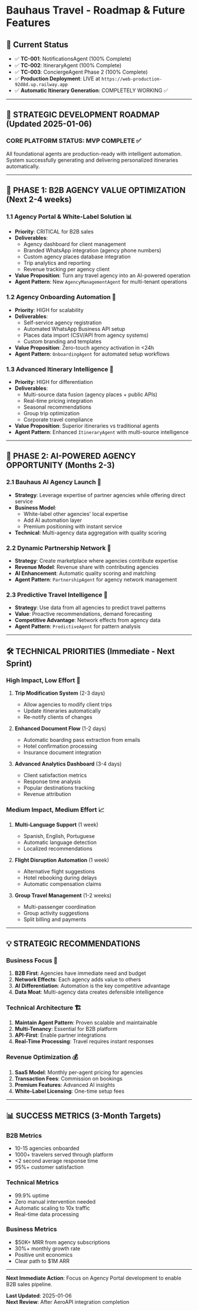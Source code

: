# Bauhaus Travel - Roadmap & Future Features

## 🎯 **Current Status** 
- ✅ **TC-001**: NotificationsAgent (100% Complete)
- ✅ **TC-002**: ItineraryAgent (100% Complete) 
- ✅ **TC-003**: ConciergeAgent Phase 2 (100% Complete)
- ✅ **Production Deployment**: LIVE at `https://web-production-92d8d.up.railway.app`
- ✅ **Automatic Itinerary Generation**: COMPLETELY WORKING ✅

---

## 🚀 **STRATEGIC DEVELOPMENT ROADMAP** (Updated 2025-01-06)

### **CORE PLATFORM STATUS: MVP COMPLETE** ✅
All foundational agents are production-ready with intelligent automation. System successfully generating and delivering personalized itineraries automatically.

---

## 🎯 **PHASE 1: B2B AGENCY VALUE OPTIMIZATION** (Next 2-4 weeks)

### **1.1 Agency Portal & White-Label Solution** 📊
- **Priority**: CRITICAL for B2B sales
- **Deliverables**:
  - Agency dashboard for client management
  - Branded WhatsApp integration (agency phone numbers)
  - Custom agency places database integration
  - Trip analytics and reporting
  - Revenue tracking per agency client
- **Value Proposition**: Turn any travel agency into an AI-powered operation
- **Agent Pattern**: New `AgencyManagementAgent` for multi-tenant operations

### **1.2 Agency Onboarding Automation** 🏢
- **Priority**: HIGH for scalability
- **Deliverables**:
  - Self-service agency registration
  - Automated WhatsApp Business API setup
  - Places data import (CSV/API from agency systems)
  - Custom branding and templates
- **Value Proposition**: Zero-touch agency activation in <24h
- **Agent Pattern**: `OnboardingAgent` for automated setup workflows

### **1.3 Advanced Itinerary Intelligence** 🧠
- **Priority**: HIGH for differentiation
- **Deliverables**:
  - Multi-source data fusion (agency places + public APIs)
  - Real-time pricing integration
  - Seasonal recommendations
  - Group trip optimization
  - Corporate travel compliance
- **Value Proposition**: Superior itineraries vs traditional agents
- **Agent Pattern**: Enhanced `ItineraryAgent` with multi-source intelligence

---

## 🚀 **PHASE 2: AI-POWERED AGENCY OPPORTUNITY** (Months 2-3)

### **2.1 Bauhaus AI Agency Launch** 🌟
- **Strategy**: Leverage expertise of partner agencies while offering direct service
- **Business Model**: 
  - White-label other agencies' local expertise
  - Add AI automation layer
  - Premium positioning with instant service
- **Technical**: Multi-agency data aggregation with quality scoring

### **2.2 Dynamic Partnership Network** 🤝
- **Strategy**: Create marketplace where agencies contribute expertise
- **Revenue Model**: Revenue share with contributing agencies
- **AI Enhancement**: Automatic quality scoring and matching
- **Agent Pattern**: `PartnershipAgent` for agency network management

### **2.3 Predictive Travel Intelligence** 🔮
- **Strategy**: Use data from all agencies to predict travel patterns
- **Value**: Proactive recommendations, demand forecasting
- **Competitive Advantage**: Network effects from agency data
- **Agent Pattern**: `PredictiveAgent` for pattern analysis

---

## 🛠️ **TECHNICAL PRIORITIES** (Immediate - Next Sprint)

### **High Impact, Low Effort** 🎯
1. **Trip Modification System** (2-3 days)
   - Allow agencies to modify client trips
   - Update itineraries automatically
   - Re-notify clients of changes

2. **Enhanced Document Flow** (1-2 days)
   - Automatic boarding pass extraction from emails
   - Hotel confirmation processing
   - Insurance document integration

3. **Advanced Analytics Dashboard** (3-4 days)
   - Client satisfaction metrics
   - Response time analysis
   - Popular destinations tracking
   - Revenue attribution

### **Medium Impact, Medium Effort** 📈
1. **Multi-Language Support** (1 week)
   - Spanish, English, Portuguese
   - Automatic language detection
   - Localized recommendations

2. **Flight Disruption Automation** (1 week)
   - Alternative flight suggestions
   - Hotel rebooking during delays
   - Automatic compensation claims

3. **Group Travel Management** (1-2 weeks)
   - Multi-passenger coordination
   - Group activity suggestions
   - Split billing and payments

---

## 💡 **STRATEGIC RECOMMENDATIONS**

### **Business Focus** 💼
1. **B2B First**: Agencies have immediate need and budget
2. **Network Effects**: Each agency adds value to others
3. **AI Differentiation**: Automation is the key competitive advantage
4. **Data Moat**: Multi-agency data creates defensible intelligence

### **Technical Architecture** 🏗️
1. **Maintain Agent Pattern**: Proven scalable and maintainable
2. **Multi-Tenancy**: Essential for B2B platform
3. **API-First**: Enable partner integrations
4. **Real-Time Processing**: Travel requires instant responses

### **Revenue Optimization** 💰
1. **SaaS Model**: Monthly per-agent pricing for agencies
2. **Transaction Fees**: Commission on bookings
3. **Premium Features**: Advanced AI insights
4. **White-Label Licensing**: One-time setup fees

---

## 📊 **SUCCESS METRICS** (3-Month Targets)

### **B2B Metrics**
- 10-15 agencies onboarded
- 1000+ travelers served through platform
- <2 second average response time
- 95%+ customer satisfaction

### **Technical Metrics**
- 99.9% uptime
- Zero manual intervention needed
- Automatic scaling to 10x traffic
- Real-time data processing

### **Business Metrics**
- $50K+ MRR from agency subscriptions
- 30%+ monthly growth rate
- Positive unit economics
- Clear path to $1M ARR

---

**Next Immediate Action**: Focus on Agency Portal development to enable B2B sales pipeline.

**Last Updated**: 2025-01-06  
**Next Review**: After AeroAPI integration completion 